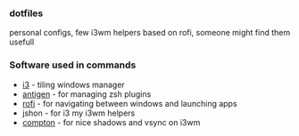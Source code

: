 ### dotfiles
personal configs, few i3wm helpers based on rofi, someone might find them usefull

### Software used in commands
- [i3](https://i3wm.org/) - tiling windows manager
- [antigen](https://github.com/zsh-users/antigen) - for managing zsh plugins
- [rofi](https://davedavenport.github.io/rofi) - for navigating between windows and launching apps
- jshon - for i3 my i3wm helpers
- [compton](https://github.com/chjj/compton) - for nice shadows and vsync on i3wm

